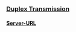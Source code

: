 ### [Duplex Transmission](https://paulyuchen.com/two-ways-transmission/Node-sockets/client/client.html)
#### [Server-URL](https://two-ways-transmission.herokuapp.com/)
